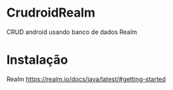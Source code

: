 # CrudroidRealm
CRUD android usando banco de dados Realm

# Instalação

Realm
https://realm.io/docs/java/latest/#getting-started
